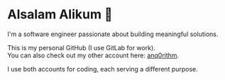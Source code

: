 # Alsalam Alikum 👋

I'm a software engineer passionate about building meaningful solutions.

This is my personal GitHub (I use GitLab for work).  
You can also check out my other account here: [anq0rithm](https://github.com/anq0rithm).

I use both accounts for coding, each serving a different purpose.
